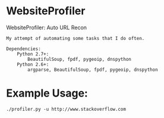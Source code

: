 WebsiteProfiler
===============

WebsiteProfiler: Auto URL Recon

    My attempt of automating some tasks that I do often.

    Dependencies:
		Python 2.7+:
			BeautifulSoup, fpdf, pygeoip, dnspython
		Python 2.6+:
			argparse, BeautifulSoup, fpdf, pygeoip, dnspython
			
		
Example Usage:
==============

    ./profiler.py -u http://www.stackoverflow.com

